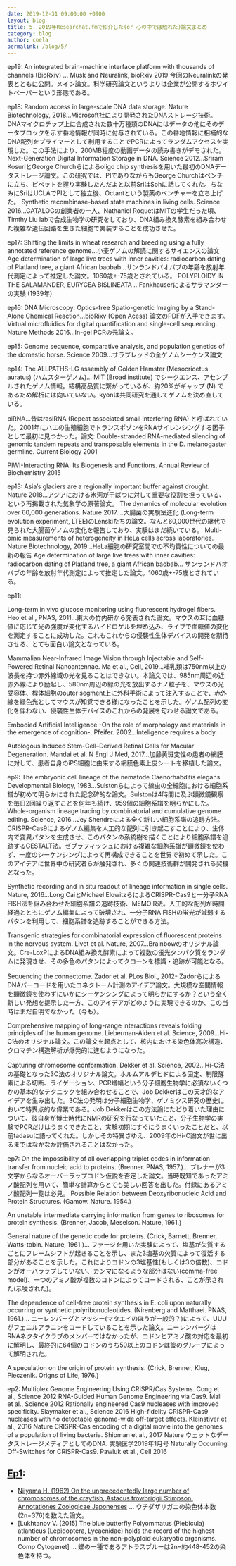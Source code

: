 ```yaml
---
date: 2019-12-31 09:00:00 +0900
layout: blog
title: 5. 2019年Researchat.fmで紹介した(or 心の中では触れた)論文まとめ
category: blog
author: coela
permalink: /blog/5/
---
```




ep19:
An integrated brain-machine interface platform with thousands of channels (BioRxiv) … Musk and Neuralink, bioRxiv 2019 今回のNeuralinkの発表とともに公開。メイン論文。科学研究論文というよりは企業が公開するホワイトペーパーという形態である。



ep18:
Random access in large-scale DNA data storage. Nature Biotechnology, 2018…Microsoft社により開発されたDNAストレージ技術。DNAマイクロチップ上に合成された数十万種類のDNAにはデータの他にそのデータブロックを示す番地情報が同時に付与されている。この番地情報に相補的なDNA配列をプライマーとして利用することでPCRによってランダムアクセスを実現した。この手法により、200MB程度の動画データの読み書きがデモされた。
Next-Generation Digital Information Storage in DNA. Science 2012…Sriram KosuriとGeorge Churchらによるoligo chip synthesisを用いた最初のDNAデータストレージ論文。この研究では、PIでありながらもGeorge Churchはベンチに立ち、ピペットを握り実験したんだよと以前SriはSohに話してくれた。ちなみにSriはUCLAでPIとして独立後、Octantという製薬のベンチャーを立ち上げた。
Synthetic recombinase-based state machines in living cells. Science 2016…CATALOGの創業者の一人、Nathaniel RoquetはMITの学生だった頃、Timthy Liu labで合成生物学の研究をしており、DNA組み換え酵素を組み合わせた複雑な遺伝回路を生きた細胞で実装することを成功させた。



ep17:
Shifting the limits in wheat research and breeding using a fully annotated reference genome…小麦ゲノムの解読に関するサイエンスの論文
Age determination of large live trees with inner cavities: radiocarbon dating of Platland tree, a giant African baobab…サンランドバオバブの年齢を放射年代測定によって推定した論文。1060歳+-75歳とされている。
POLYPLOIDY IN THE SALAMANDER, EURYCEA BISLINEATA …Fankhauserによるサラマンダーの実験 (1939年)



ep16:
DNA Microscopy: Optics-free Spatio-genetic Imaging by a Stand-Alone Chemical Reaction…bioRixv (Open Acess) 論文のPDFが入手できます。
Virtual microfluidics for digital quantification and single-cell sequencing. Nature Methods 2016…In-gel PCRの元論文。




ep15:
Genome sequence, comparative analysis, and population genetics of the domestic horse. Science 2009…サラブレッドの全ゲノムシーケンス論文



ep14:
The ALLPATHS-LG assembly of Golden Hamster (Mesocricetus auratus) (ハムスターゲノム)… MIT (Broad institute) でシークエンス、アセンブルされたゲノム情報。結構高品質に繋がっているが、約20%がギャップ (N) であるため解析には向いていない。kyonは共同研究を通してゲノムを決め直している。

piRNA…昔はrasiRNA (Repeat associated small interfering RNA) と呼ばれていた。2001年にハエの生殖細胞でトランスポゾンをRNAサイレンシングする因子として最初に見つかった。論文: Double-stranded RNA-mediated silencing of genomic tandem repeats and transposable elements in the D. melanogaster germline. Current Biology 2001

PIWI-Interacting RNA: Its Biogenesis and Functions. Annual Review of Biochemistry 2015


ep13:
Asia’s glaciers are a regionally important buffer against drought. Nature 2018…アジアにおける氷河が干ばつに対して重要な役割を担っている、という再掲載された気象学の原著論文。
The dynamics of molecular evolution over 60,000 generations. Nature 2017.…大腸菌の実験室進化 (Long-term evolution experiment, LTEE)のLenskiたちの論文。なんと60,000世代の継代で見られた大腸菌ゲノムの変化を報告しており、実験はまだ続いている。
Multi-omic measurements of heterogeneity in HeLa cells across laboratories. Nature Biotechnology, 2019…HeLa細胞の研究室間での不均質性についての最新の報告
Age determination of large live trees with inner cavities: radiocarbon dating of Platland tree, a giant African baobab… サンランドバオバブの年齢を放射年代測定によって推定した論文。1060歳+-75歳とされている。




ep11:



Long-term in vivo glucose monitoring using fluorescent hydrogel fibers. Heo et al., PNAS, 2011…東大の竹内研から発表された論文。マウスの耳に血糖値に応じて光の強度が変化するハイドロゲルを埋め込み、ライブで血糖値の変化を測定することに成功した。これもこれからの侵襲性生体デバイスの開発を期待させる、とても面白い論文となっている。

Mammalian Near-Infrared Image Vision through Injectable and Self-Powered Retinal Nanoantennae. Ma et al., Cell, 2019…哺乳類は750nm以上の波長を持つ赤外線域の光を見ることはできない。本論文では、985nm周辺の近赤外線により励起し、580nm周辺の緑の光を放出するナノ粒子を、マウスの光受容体、桿体細胞のouter segment上に外科手術によって注入することで、赤外線を緑色光としてマウスが知覚できる様になったことを示した。ゲノム配列の変化を伴わない、侵襲性生体デバイスのこれからの発展を匂わせる論文である。

Embodied Artificial Intelligence -On the role of morphology and materials in the emergence of cognition-. Pfeifer. 2002…Inteligence requires a body.

Autologous Induced Stem-Cell–Derived Retinal Cells for Macular Degeneration. Mandai et al. N Engl J Med, 2017…加齢黄斑変性の患者の網膜に対して、患者自身のiPS細胞に由来する網膜色素上皮シートを移植した論文。



ep9:
The embryonic cell lineage of the nematode Caenorhabditis elegans. Developmental Biology, 1983…Sulstonらによって線虫の全細胞における細胞系譜が初めて明らかにされた記念碑的な論文。Sulstonは4時間に及ぶ顕微鏡観察を毎日2回繰り返すことを何年も続け、959個の細胞系譜を明らかにした。
Whole-organism lineage tracing by combinatorial and cumulative genome editing. Science, 2016…Jey Shendreによる全く新しい細胞系譜の追跡方法。CRISPR-Cas9によるゲノム編集を人工的な配列に引き起こすことにより、生体内で変異パタンを生成させ、このパタンの系統樹を描くことにより細胞系譜を追跡するGESTALT法。ゼブラフィッシュにおける複雑な細胞系譜が顕微鏡を使わず、一度のシーケンシングによって再構成できることを世界で初めて示した。このアイデアに世界中の研究者らが触発され、多くの関連技術群が開発される契機となった。

Synthetic recording and in situ readout of lineage information in single cells. Nature, 2016…Long CaiとMichael ElowitzらによるCRISPR-Cas9と一分子RNA FISH法を組み合わせた細胞系譜の追跡技術、MEMOIR法。人工的な配列が時間経過とともにゲノム編集によって破壊され、一分子RNA FISHの蛍光が減弱するパタンを利用して、細胞系譜を追跡することができる方法。

Transgenic strategies for combinatorial expression of fluorescent proteins in the nervous system. Livet et al. Nature, 2007…Brainbowのオリジナル論文。Cre-LoxPによるDNA組み換え酵素によって複数の蛍光タンパク質をランダムに発現させ、その多色のパタンによってクローンを標識・追跡が可能となる。

Sequencing the connectome. Zador et al. PLos Biol., 2012- ZadorらによるDNAバーコードを用いたコネクトーム計測のアイデア論文。大規模な空間情報を顕微鏡を使わずにいかにシーケンシングによって明らかにするか？という全く新しい発想を提示した一方、このアイデアがどのように実現できるのか、この当時はまだ自明でなかった（今も）。

Comprehensive mapping of long-range interactions reveals folding principles of the human genome. Lieberman-Aiden et al. Science, 2009…Hi-C法のオリジナル論文。この論文を起点として、核内における染色体高次構造、クロマチン構造解析が爆発的に進むようになった。

Capturing chromosome conformation. Dekker et al. Science, 2002…Hi-C法の基礎となった3C法のオリジナル論文。ホルムアルデヒドによる固定、制限酵素による切断、ライゲーション、PCR増幅という分子細胞生物学に必須ないくつかの基本的なテクニックを組み合わせることで、Job Dekkerはこの天才的なアイデアを生み出した。3C法の発明は分子細胞生物学、ゲノミクス研究の歴史において特異点的な偉業である。Job Dekkerはこの方法論にたどり着いた理由について、彼自身が博士時代にNMRの研究を行なっていたこと、分子生物学の実験でPCRだけはうまくできたこと、実験初期にすぐにうまくいったことだと、以前tadasuに語ってくれた。しかしその特異さゆえ、2009年のHi-C論文が世に出るまではなかなか評価されることはなかった。



ep7:
On the impossibility of all overlapping triplet codes in information transfer from nucleic acid to proteins. (Brenner. PNAS, 1957.)… ブレナーが3文字からなるオーバーラップコドン仮説を否定した論文。当時既知であったアミノ酸配列を用いて、簡単な計算からとても美しい回答を出した。付録にあるアミノ酸配列一覧は必見。
Possible Relation between Deoxyribonucleic Acid and Protein Structures. (Gamow. Nature. 1954.)

An unstable intermediate carrying information from genes to ribosomes for protein synthesis. (Brenner, Jacob, Meselson. Nature, 1961.)

General nature of the genetic code for proteins. (Crick, Barnett, Brenner, Watts-tobin. Nature, 1961.)… ファージを用いた実験によって、塩基が欠質するごとにフレームシフトが起きることを示し、また3塩基の欠質によって復活する部分があることを示した。これによりコドンの3塩基性(もしくは3の倍数)、コドンがオーバラップしていない、カンマになるような部分はない(comma-free model)、一つのアミノ酸が複数のコドンによってコードされる、ことが示された(示唆された)。

The dependence of cell-free protein synthesis in E. coli upon naturally occurring or synthetic polyribonucleotides. (Nirenberg and Matthaei. PNAS, 1961.)… ニーレンバーグとマッシー(マタエイのほうが一般的？)によって、UUUがフェニルアラニンをコードしていることを示した論文。ニーレンバーグはRNAネクタイクラブのメンバーではなかったが、コドンとアミノ酸の対応を最初に解明し、最終的に64個のコドンのうち50以上のコドンは彼のグループによって解明された。

A speculation on the origin of protein synthesis. (Crick, Brenner, Klug, Pieczenik. Origns of Life, 1976.)



ep2: 
Multiplex Genome Engineering Using CRISPR/Cas Systems. Cong et al., Science 2012
RNA-Guided Human Genome Engineering via Cas9. Mali et al., Science 2012
Rationally engineered Cas9 nucleases with improved specificity. Slaymaker et al., Science 2016
High-fidelity CRISPR-Cas9 nucleases with no detectable genome-wide off-target effects. Kleinstiver et al., 2016 Nature
CRISPR-Cas encoding of a digital movie into the genomes of a population of living bacteria. Shipman et al., 2017 Nature
ウェットなデータストレージメディアとしてのDNA. 実験医学2019年1月号
Naturally Occurring Off-Switches for CRISPR-Cas9. Pawluk et al., Cell 2016


## [Ep1](https://researchat.fm/episode/1):
- [Niiyama H. (1962) On the unprecedentedly large number of chromosomes of the crayfish, Astacus trowbridgii Stimpson. Annotationes Zoologicae Japonenses](https://ci.nii.ac.jp/naid/110003352729/) ... ウチダザリガニの染色体本数(2n=376)を数えた論文。
- [Lukhtanov V. (2015) The blue butterfly Polyommatus (Plebicula) atlanticus (Lepidoptera, Lycaenidae) holds the record of the highest number of chromosomes in the non-polyploid eukaryotic organisms. Comp Cytogenet] ... 蝶の一種であるアトラスブルーは2n=約448-452の染色体を持つ。

